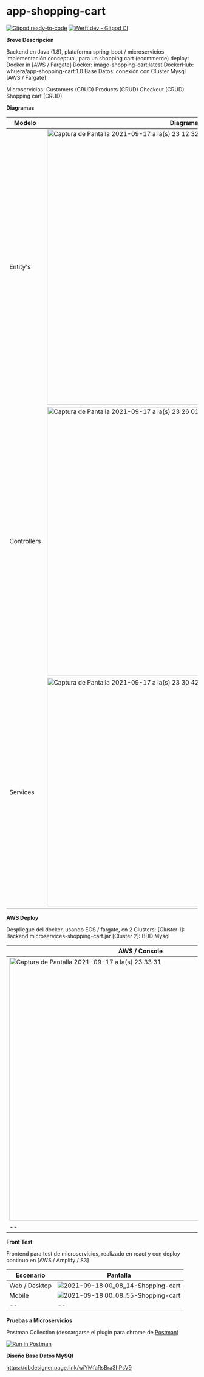 # app-shopping-cart

[![Gitpod ready-to-code](https://img.shields.io/badge/Gitpod-ready--to--code-908a85?logo=gitpod)](https://gitpod.io/from-referrer/)
[![Werft.dev - Gitpod CI](https://img.shields.io/badge/Werft.dev-CI--builds-green)](https://werft.gitpod-dev.com/)

**Breve Descripción**

Backend en Java (1.8), plataforma spring-boot / microservicios
implementación conceptual, para un shopping cart (ecommerce)
deploy: Docker in [AWS / Fargate]
Docker: image-shopping-cart:latest
DockerHub: whuera/app-shopping-cart:1.0
Base Datos: conexión con Cluster Mysql [AWS / Fargate]

Microservicios:
Customers (CRUD)
Products (CRUD)
Checkout (CRUD)
Shopping cart (CRUD)

**Diagramas**

| Modelo | Diagrama |
| -- | -- |
| Entity's | <img width="723" alt="Captura de Pantalla 2021-09-17 a la(s) 23 12 32" src="https://user-images.githubusercontent.com/20179546/133872307-cb38de0b-7d5e-4750-b6d4-3229148b67e5.png"> |
| Controllers | <img width="705" alt="Captura de Pantalla 2021-09-17 a la(s) 23 26 01" src="https://user-images.githubusercontent.com/20179546/133872388-413b0ad5-4f3d-4ed1-a935-227374b23a03.png"> |
| Services | <img width="600" alt="Captura de Pantalla 2021-09-17 a la(s) 23 30 42" src="https://user-images.githubusercontent.com/20179546/133872490-e2783a07-bb16-444a-b4d9-0e14724ba66e.png"> |

**AWS Deploy**

Despliegue del docker, usando ECS / fargate, en 2 Clusters:
[Cluster 1]: Backend microservices-shopping-cart.jar
[Cluster 2]: BDD Mysql

| AWS / Console |
| -- |
| <img width="691" alt="Captura de Pantalla 2021-09-17 a la(s) 23 33 31" src="https://user-images.githubusercontent.com/20179546/133872626-c4bd1a3e-8e7a-4462-aa9c-cad2c30bffb2.png"> |
| -- |

**Front Test**

Frontend para test de microservicios, realizado en react y con deploy continuo en [AWS / Amplify / S3]

| Escenario | Pantalla |
| -- | -- |
| Web / Desktop | ![2021-09-18 00_08_14-Shopping-cart](https://user-images.githubusercontent.com/20179546/133873594-4d636bf6-9498-47b5-8fa2-fcea278c60c5.png) |
| Mobile | ![2021-09-18 00_08_55-Shopping-cart](https://user-images.githubusercontent.com/20179546/133873600-195f5451-4db7-43b0-b5b5-2cf88a79883b.png) |
| -- | --|


**Pruebas a Microservicios**

Postman Collection (descargarse el plugin para chrome de [Postman](https://chrome.google.com/webstore/detail/postman/fhbjgbiflinjbdggehcddcbncdddomop?hl=es-419))

[![Run in Postman](https://run.pstmn.io/button.svg)](https://www.getpostman.com/collections/9ec544985e92f9346e55)

**Diseño Base Datos MySQl**

https://dbdesigner.page.link/wiYMfaRsBra3hPsV9






